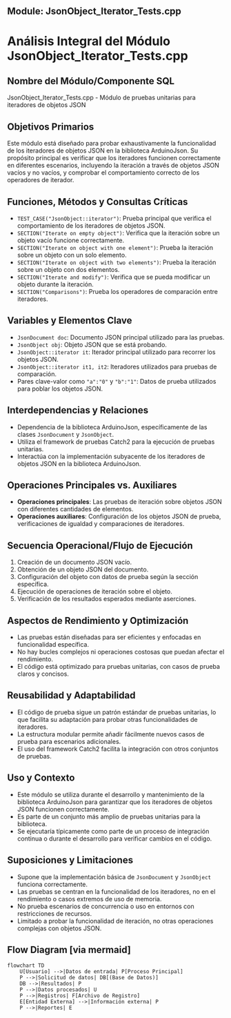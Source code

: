 ## Module: JsonObject_Iterator_Tests.cpp
# Análisis Integral del Módulo JsonObject_Iterator_Tests.cpp

## Nombre del Módulo/Componente SQL
JsonObject_Iterator_Tests.cpp - Módulo de pruebas unitarias para iteradores de objetos JSON

## Objetivos Primarios
Este módulo está diseñado para probar exhaustivamente la funcionalidad de los iteradores de objetos JSON en la biblioteca ArduinoJson. Su propósito principal es verificar que los iteradores funcionen correctamente en diferentes escenarios, incluyendo la iteración a través de objetos JSON vacíos y no vacíos, y comprobar el comportamiento correcto de los operadores de iterador.

## Funciones, Métodos y Consultas Críticas
- `TEST_CASE("JsonObject::iterator")`: Prueba principal que verifica el comportamiento de los iteradores de objetos JSON.
- `SECTION("Iterate on empty object")`: Verifica que la iteración sobre un objeto vacío funcione correctamente.
- `SECTION("Iterate on object with one element")`: Prueba la iteración sobre un objeto con un solo elemento.
- `SECTION("Iterate on object with two elements")`: Prueba la iteración sobre un objeto con dos elementos.
- `SECTION("Iterate and modify")`: Verifica que se pueda modificar un objeto durante la iteración.
- `SECTION("Comparisons")`: Prueba los operadores de comparación entre iteradores.

## Variables y Elementos Clave
- `JsonDocument doc`: Documento JSON principal utilizado para las pruebas.
- `JsonObject obj`: Objeto JSON que se está probando.
- `JsonObject::iterator it`: Iterador principal utilizado para recorrer los objetos JSON.
- `JsonObject::iterator it1, it2`: Iteradores utilizados para pruebas de comparación.
- Pares clave-valor como `"a":"0"` y `"b":"1"`: Datos de prueba utilizados para poblar los objetos JSON.

## Interdependencias y Relaciones
- Dependencia de la biblioteca ArduinoJson, específicamente de las clases `JsonDocument` y `JsonObject`.
- Utiliza el framework de pruebas Catch2 para la ejecución de pruebas unitarias.
- Interactúa con la implementación subyacente de los iteradores de objetos JSON en la biblioteca ArduinoJson.

## Operaciones Principales vs. Auxiliares
- **Operaciones principales**: Las pruebas de iteración sobre objetos JSON con diferentes cantidades de elementos.
- **Operaciones auxiliares**: Configuración de los objetos JSON de prueba, verificaciones de igualdad y comparaciones de iteradores.

## Secuencia Operacional/Flujo de Ejecución
1. Creación de un documento JSON vacío.
2. Obtención de un objeto JSON del documento.
3. Configuración del objeto con datos de prueba según la sección específica.
4. Ejecución de operaciones de iteración sobre el objeto.
5. Verificación de los resultados esperados mediante aserciones.

## Aspectos de Rendimiento y Optimización
- Las pruebas están diseñadas para ser eficientes y enfocadas en funcionalidad específica.
- No hay bucles complejos ni operaciones costosas que puedan afectar el rendimiento.
- El código está optimizado para pruebas unitarias, con casos de prueba claros y concisos.

## Reusabilidad y Adaptabilidad
- El código de prueba sigue un patrón estándar de pruebas unitarias, lo que facilita su adaptación para probar otras funcionalidades de iteradores.
- La estructura modular permite añadir fácilmente nuevos casos de prueba para escenarios adicionales.
- El uso del framework Catch2 facilita la integración con otros conjuntos de pruebas.

## Uso y Contexto
- Este módulo se utiliza durante el desarrollo y mantenimiento de la biblioteca ArduinoJson para garantizar que los iteradores de objetos JSON funcionen correctamente.
- Es parte de un conjunto más amplio de pruebas unitarias para la biblioteca.
- Se ejecutaría típicamente como parte de un proceso de integración continua o durante el desarrollo para verificar cambios en el código.

## Suposiciones y Limitaciones
- Supone que la implementación básica de `JsonDocument` y `JsonObject` funciona correctamente.
- Las pruebas se centran en la funcionalidad de los iteradores, no en el rendimiento o casos extremos de uso de memoria.
- No prueba escenarios de concurrencia o uso en entornos con restricciones de recursos.
- Limitado a probar la funcionalidad de iteración, no otras operaciones complejas con objetos JSON.
## Flow Diagram [via mermaid]
```mermaid
flowchart TD
    U[Usuario] -->|Datos de entrada| P[Proceso Principal]
    P -->|Solicitud de datos| DB[(Base de Datos)]
    DB -->|Resultados| P
    P -->|Datos procesados| U
    P -->|Registros| F[Archivo de Registro]
    E[Entidad Externa] -->|Información externa| P
    P -->|Reportes| E
```
